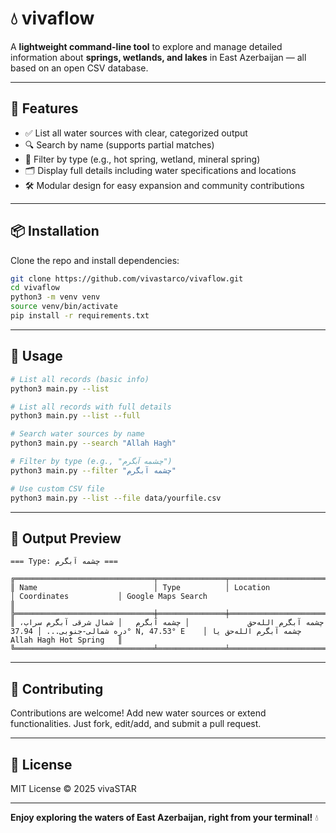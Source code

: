 # 💧 vivaflow



A **lightweight command-line tool** to explore and manage detailed information about **springs, wetlands, and lakes** in East Azerbaijan — all based on an open CSV database.


---

## 🚀 Features

- ✅ List all water sources with clear, categorized output  
- 🔍 Search by name (supports partial matches)  
- 🎯 Filter by type (e.g., hot spring, wetland, mineral spring)  
- 🗂️ Display full details including water specifications and locations  
- 🛠️ Modular design for easy expansion and community contributions  

---

## 📦 Installation

Clone the repo and install dependencies:

```bash
git clone https://github.com/vivastarco/vivaflow.git
cd vivaflow
python3 -m venv venv
source venv/bin/activate
pip install -r requirements.txt
````

---

## 🎯 Usage

```bash
# List all records (basic info)
python3 main.py --list

# List all records with full details
python3 main.py --list --full

# Search water sources by name
python3 main.py --search "Allah Hagh"

# Filter by type (e.g., "چشمه آبگرم")
python3 main.py --filter "چشمه آبگرم"

# Use custom CSV file
python3 main.py --list --file data/yourfile.csv
```

---

## 🎨 Output Preview

```
=== Type: چشمه آبگرم ===

╔═══════════════════════════════╤═══════════════╤═══════════════════════════════════════╤═══════════════════════╤══════════════════════════════════════════════╗
║ Name                          │ Type          │ Location                              │ Coordinates           │ Google Maps Search                            ║
╠═══════════════════════════════╪═══════════════╪═══════════════════════════════════════╪═══════════════════════╪══════════════════════════════════════════════╣
║ چشمه آبگرم الله‌حق             │ چشمه آبگرم   │ شمال شرقی آبگرم سراب، دره شمالی-جنوبی... │ 37.94° N, 47.53° E    │ چشمه آبگرم الله‌حق یا Allah Hagh Hot Spring   ║
╚═══════════════════════════════╧═══════════════╧═══════════════════════════════════════╧═══════════════════════╧══════════════════════════════════════════════╝
```

---

## 🤝 Contributing

Contributions are welcome!
Add new water sources or extend functionalities.
Just fork, edit/add, and submit a pull request.

---

## 📄 License

MIT License © 2025 vivaSTAR

---

**Enjoy exploring the waters of East Azerbaijan, right from your terminal!** 💧

